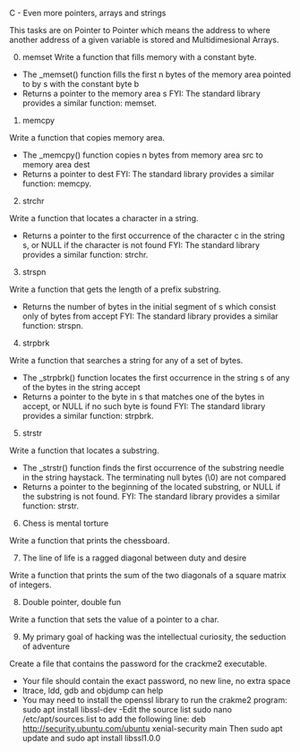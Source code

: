 C - Even more pointers, arrays and strings

This tasks are on Pointer to Pointer which means the address to where another address of a given variable is stored and Multidimesional Arrays.

0. memset
Write a function that fills memory with a constant byte.

- The _memset() function fills the first n bytes of the memory area pointed to by s with the constant byte b
- Returns a pointer to the memory area s
FYI: The standard library provides a similar function: memset.

1. memcpy

Write a function that copies memory area.

- The _memcpy() function copies n bytes from memory area src to memory area dest
- Returns a pointer to dest
FYI: The standard library provides a similar function: memcpy.

2. strchr

Write a function that locates a character in a string.

- Returns a pointer to the first occurrence of the character c in the string s, or NULL if the character is not found
FYI: The standard library provides a similar function: strchr.

3. strspn

Write a function that gets the length of a prefix substring.

- Returns the number of bytes in the initial segment of s which consist only of bytes from accept
FYI: The standard library provides a similar function: strspn.

4. strpbrk

Write a function that searches a string for any of a set of bytes.

- The _strpbrk() function locates the first occurrence in the string s of any of the bytes in the string accept
- Returns a pointer to the byte in s that matches one of the bytes in accept, or NULL if no such byte is found
FYI: The standard library provides a similar function: strpbrk. 

5. strstr

Write a function that locates a substring.

- The _strstr() function finds the first occurrence of the substring needle in the string haystack. The terminating null bytes (\0) are not compared
- Returns a pointer to the beginning of the located substring, or NULL if the substring is not found.
FYI: The standard library provides a similar function: strstr.

6. Chess is mental torture

Write a function that prints the chessboard.

7. The line of life is a ragged diagonal between duty and desire

Write a function that prints the sum of the two diagonals of a square matrix of integers.

8. Double pointer, double fun

Write a function that sets the value of a pointer to a char.

9. My primary goal of hacking was the intellectual curiosity, the seduction of adventure

Create a file that contains the password for the crackme2 executable.

- Your file should contain the exact password, no new line, no extra space
- ltrace, ldd, gdb and objdump can help
- You may need to install the openssl library to run the crakme2 program: sudo apt install libssl-dev
-Edit the source list sudo nano /etc/apt/sources.list to add the following line: deb http://security.ubuntu.com/ubuntu xenial-security main Then sudo apt update and sudo apt install libssl1.0.0















